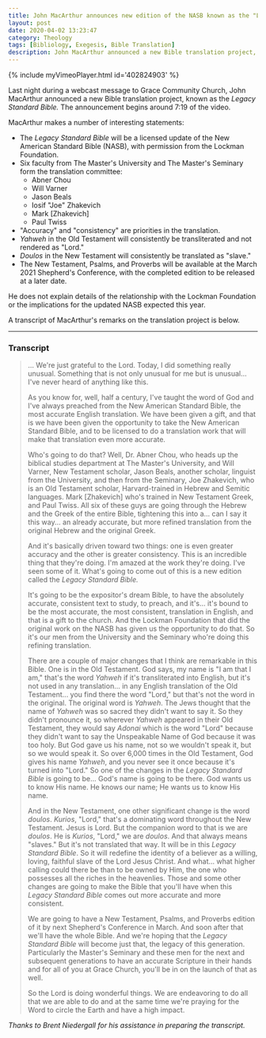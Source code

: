```yaml
---
title: John MacArthur announces new edition of the NASB known as the "Legacy Standard Bible"
layout: post
date: 2020-04-02 13:23:47 
category: Theology
tags: [Bibliology, Exegesis, Bible Translation]
description: John MacArthur announced a new Bible translation project, known as the "Legacy Standard Bible."
---
```


{% include myVimeoPlayer.html id='402824903' %}

<!-- https://vimeo.com/402824903 -->

Last night during a webcast message to Grace Community Church, John MacArthur announced a new Bible translation project, known as the *Legacy Standard Bible.* The announcement begins around 7:19 of the video.

MacArthur makes a number of interesting statements:

* The *Legacy Standard Bible* will be a licensed update of the New American Standard Bible (NASB), with permission from the Lockman Foundation.
* Six faculty from The Master's University and The Master's Seminary form the translation committee:
	* Abner Chou
	* Will Varner
	* Jason Beals
	* Iosif "Joe" Zhakevich
	* Mark [Zhakevich]
	* Paul Twiss
* "Accuracy" and "consistency" are priorities in the translation.
* *Yahweh* in the Old Testament will consistently be transliterated and not rendered as "Lord."
* *Doulos* in the New Testament will consistently be translated as "slave."
* The New Testament, Psalms, and Proverbs will be available at the March 2021 Shepherd's Conference, with the completed edition to be released at a later date.

He does not explain details of the relationship with the Lockman Foundation or the implications for the updated NASB expected this year. 

A transcript of MacArthur's remarks on the translation project is below.

---

### Transcript

> ... We're just grateful to the Lord. Today, I did something really unusual. Something that is not only unusual for me but is unusual... I've never heard of anything like this.
> 
> As you know for, well, half a century, I've taught the word of God and I've always preached from the New American Standard Bible, the most accurate English translation. We have been given a gift, and that is we have been given the opportunity to take the New American Standard Bible, and to be licensed to do a translation work that will make that translation even more accurate.
> 
> Who's going to do that? Well, Dr. Abner Chou, who heads up the biblical studies department at The Master's University, and Will Varner, New Testament scholar, Jason Beals, another scholar, linguist from the University, and then from the Seminary, Joe Zhakevich, who is an Old Testament scholar, Harvard-trained in Hebrew and Semitic languages. Mark \[Zhakevich\] who's trained in New Testament Greek, and Paul Twiss. All six of these guys are going through the Hebrew and the Greek of the entire Bible, tightening this into a... can I say it this way... an already accurate, but more refined translation from the original Hebrew and the original Greek.
> 
> And it's basically driven toward two things: one is even greater accuracy and the other is greater consistency. This is an incredible thing that they're doing. I'm amazed at the work they're doing. I've seen some of it. What's going to come out of this is a new edition called the *Legacy Standard Bible.*
> 
> It's going to be the expositor's dream Bible, to have the absolutely accurate, consistent text to study, to preach, and it's... it's bound to be the most accurate, the most consistent, translation in English, and that is a gift to the church. And the Lockman Foundation that did the original work on the NASB has given us the opportunity to do that. So it's our men from the University and the Seminary who're doing this refining translation.
> 
> There are a couple of major changes that I think are remarkable in this Bible. One is in the Old Testament. God says, my name is "I am that I am," that's the word *Yahweh* if it's transliterated into English, but it's not used in any translation... in any English translation of the Old Testament... you find there the word "Lord," but that's not the word in the original. The original word is *Yahweh*. The Jews thought that the name of *Yahweh* was so sacred they didn't want to say it. So they didn't pronounce it, so wherever *Yahweh* appeared in their Old Testament, they would say *Adonai* which is the word "Lord" because they didn't want to say the Unspeakable Name of God because it was too holy. But God gave us his name, not so we wouldn't speak it, but so we would speak it. So over 6,000 times in the Old Testament, God gives his name *Yahweh*, and you never see it once because it's turned into "Lord." So one of the changes in the *Legacy Standard Bible* is going to be... God's name is going to be there. God wants us to know His name. He knows our name; He wants us to know His name.
> 
> And in the New Testament, one other significant change is the word *doulos*. *Kurios*, "Lord," that's a dominating word throughout the New Testament. Jesus is Lord. But the companion word to that is we are *doulos*. He is *Kurios*, "Lord," we are *doulos*. And that always means "slaves." But it's not translated that way. It will be in this *Legacy Standard Bible*. So it will redefine the identity of a believer as a willing, loving, faithful slave of the Lord Jesus Christ. And what... what higher calling could there be than to be owned by Him, the one who possesses all the riches in the heavenlies. Those and some other changes are going to make the Bible that you'll have when this *Legacy Standard Bible* comes out more accurate and more consistent.
> 
> We are going to have a New Testament, Psalms, and Proverbs edition of it by next Shepherd's Conference in March. And soon after that we'll have the whole Bible. And we're hoping that the *Legacy Standard Bible* will become just that, the legacy of this generation. Particularly the Master's Seminary and these men for the next and subsequent generations to have an accurate Scripture in their hands and for all of you at Grace Church, you'll be in on the launch of that as well.
> 
> So the Lord is doing wonderful things. We are endeavoring to do all that we are able to do and at the same time we're praying for the Word to circle the Earth and have a high impact.

*Thanks to Brent Niedergall for his assistance in preparing the transcript.*
